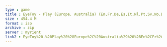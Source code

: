 ```yaml
---
type : game
title : EyeToy - Play (Europe, Australia) (En,Fr,De,Es,It,Nl,Pt,Sv,No,Da,Fi)
size : 454.4 M
format : iso
archive : zip
server : myrient
link2 : EyeToy%20-%20Play%20%28Europe%2C%20Australia%29%20%28En%2CFr%2CDe%2CEs%2CIt%2CNl%2CPt%2CSv%2CNo%2CDa%2CFi%29
---
```

